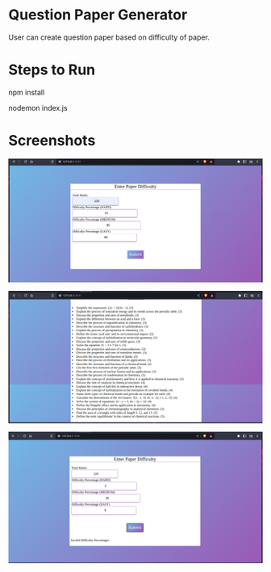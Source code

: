 # Question Paper Generator 
User can create question paper based on difficulty of paper.

# Steps to Run
npm install

nodemon index.js

# Screenshots
![](./images/1.png)

![](./images/2.png)

![](./images/3.png)
